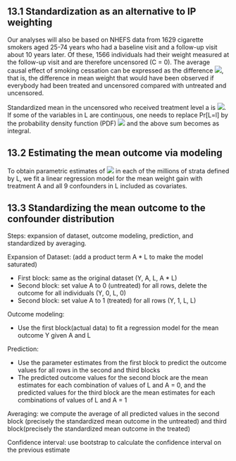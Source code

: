 ## 13.1 Standardization as an alternative to IP weighting
Our analyses will also be based on NHEFS data from 1629 cigarette smokers aged 25-74 years who had a baseline visit and a follow-up visit about 10 years later. Of these, 1566 individuals had their weight measured at the follow-up visit and are therefore uncensored (C = 0). The average causal effect of smoking cessation can be expressed as the difference <img src="https://render.githubusercontent.com/render/math?math=E[Y^{a=1, c=0}] - E[Y^{a=0, c=0}]">, that is, the difference in mean weight that would have been observed if everybody had been treated and uncensored compared with untreated and uncensored.

Standardized mean in the uncensored who received treatment level a is <img src="https://render.githubusercontent.com/render/math?math=\sum_{l}E[Y|A=a, C=0, L=l] * Pr[L=l]">. If some of the variables in L are continuous, one needs to replace Pr[L=l] by the probability density function (PDF) <img src="https://render.githubusercontent.com/render/math?math=f_{L}[l]"> and the above sum becomes as integral.

## 13.2 Estimating the mean outcome via modeling
To obtain parametric estimates of <img src="https://render.githubusercontent.com/render/math?math=E[Y|A=a, C=0, L=l] "> in each of the millions of strata defined by L, we fit a linear regression model for the mean weight gain with treatment A and all 9 confounders in L included as covariates.

## 13.3 Standardizing the mean outcome to the confounder distribution
Steps: expansion of dataset, outcome modeling, prediction, and standardized by averaging.

Expansion of Dataset: (add a product term A * L to make the model saturated)
- First block: same as the original dataset (Y, A, L, A * L)
- Second block: set value A to 0 (untreated) for all rows, delete the outcome for all individuals (Y, 0, L, 0)
- Second block: set value A to 1 (treated) for all rows (Y, 1, L, L)

Outcome modeling:
- Use the first block(actual data) to fit a regression model for the mean outcome Y given A and L

Prediction:
- Use the parameter estimates from the first block to predict the outcome values for all rows in the second and third blocks
- The predicted outcome values for the second block are the mean estimates for each combination of values of L and A = 0, and the predicted values for the third block are the mean estimates for each combinations of values of L and A = 1

Averaging: we compute the average of all predicted values in the second block (precisely the standardized mean outcome in the untreated) and third block(precisely the standardized mean outcome in the treated)

Confidence interval: use bootstrap to calculate the confidence interval on the previous estimate
